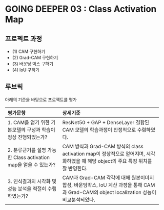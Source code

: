 # GOING DEEPER 03 : Class Activation Map


## 프로젝트 과정

- (1) CAM 구현하기
- (2) Grad-CAM 구현하기
- (3) 바운딩 박스 구하기
- (4) IoU 구하기

## 루브릭
아래의 기준을 바탕으로 프로젝트를 평가

| 평가문항                                                     | 상세기준                                                     |
| :----------------------------------------------------------- | :----------------------------------------------------------- |
| 1. CAM을 얻기 위한 기본모델의 구성과 학습이 정상 진행되었는가? | ResNet50 + GAP + DenseLayer 결합된 CAM 모델의 학습과정이 안정적으로 수렴하였다. |
| 2. 분류근거를 설명 가능한 Class activation map을 얻을 수 있는가? | CAM 방식과 Grad-CAM 방식의 class activation map이 정상적으로 얻어지며, 시각화하였을 때 해당 object의 주요 특징 위치를 잘 반영한다. |
| 3. 인식결과의 시각화 및 성능 분석을 적절히 수행하였는가? | CAM과 Grad-CAM 각각에 대해 원본이미지합성, 바운딩박스, IoU 계산 과정을 통해 CAM과 Grad-CAM의 object localization 성능이 비교분석되었다. |